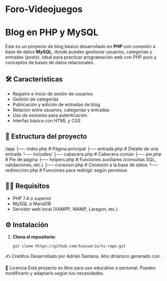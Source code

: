 # Foro-Videojuegos

# Blog en PHP y MySQL

Este es un proyecto de blog básico desarrollado en **PHP** con conexión a base de datos **MySQL**, donde puedes gestionar usuarios, categorías y entradas (posts). Ideal para practicar programación web con PHP puro y conceptos de bases de datos relacionales.

## 🛠 Características

- Registro e inicio de sesión de usuarios
- Gestión de categorías
- Publicación y edición de entradas de blog
- Relación entre usuarios, categorías y entradas
- Uso de sesiones para autenticación
- Interfaz básica con HTML y CSS

## 📁 Estructura del proyecto

/app
├── index.php # Página principal
├── entrada.php # Detalle de una entrada
└── includes/
├── cabecera.php # Cabecera común
├── pie.php # Pie de página
├── helpers.php # Funciones auxiliares (consultas SQL, validaciones, etc.)
├── conexion.php # Conexión a la base de datos
└── redireccion.php # Funciones para redirigir según permisos

## 🧑‍💻 Requisitos

- PHP 7.4 o superior
- MySQL o MariaDB
- Servidor web local (XAMPP, WAMP, Laragon, etc.)

## ⚙️ Instalación

1. **Clona el repositorio**:
   ```bash
   git clone https://github.com/tuusuario/tu-repo.git

✍️ Créditos
Desarrollado por Adrián Santana.
Año dinámico generado con <?= date('Y') ?>.

📄 Licencia
Este proyecto es libre para uso educativo o personal. Puedes modificarlo y adaptarlo según tus necesidades.
